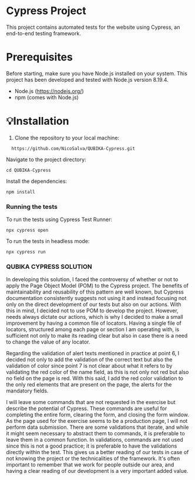 # Cypress Project

This project contains automated tests for the website using Cypress, an end-to-end testing framework.

# Prerequisites
Before starting, make sure you have Node.js installed on your system. This project has been developed and tested with Node.js version 8.19.4.

- Node.js (https://nodejs.org/)
- npm (comes with Node.js)

# 💡Installation

1. Clone the repository to your local machine:
```
  https://github.com/NicoSalva/QUBIKA-Cypress.git
```

Navigate to the project directory:
```
cd QUBIKA-Cypress
```
Install the dependencies:

```
npm install
```
### Running the tests

To run the tests using Cypress Test Runner:
```
npx cypress open
```
To run the tests in headless mode:
```
npx cypress run
```

### QUBIKA CYPRESS SOLUTION


In developing this solution, I faced the controversy of whether or not to apply the Page Object Model (POM) to the Cypress project. The benefits of maintainability and reusability of this pattern are well known, but Cypress documentation consistently suggests not using it and instead focusing not only on the direct development of our tests but also on our actions. With this in mind, I decided not to use POM to develop the project. However, needs always dictate our actions, which is why I decided to make a small improvement by having a common file of locators. Having a single file of locators, structured among each page or section I am operating with, is sufficient not only to make its reading clear but also in case there is a need to change the value of any locator.

Regarding the validation of alert texts mentioned in practice at point 6, I decided not only to add the validation of the correct text but also the validation of color since point 7 is not clear about what it refers to by validating the red color of the name field, as this is not only not red but also no field on the page is red. With this said, I add the red color validation to the only red elements that are present on the page, the alerts for the mandatory fields.

I will leave some commands that are not requested in the exercise but describe the potential of Cypress. These commands are useful for completing the entire form, clearing the form, and closing the form window. As the page used for the exercise seems to be a production page, I will not perform data submission. There are some validations that iterate, and while it might seem necessary to abstract them to commands, it is preferable to leave them in a common function. In validations, commands are not used since this is not a good practice; it is preferable to have the validations directly within the test. This gives us a better reading of our tests in case of not knowing the project or the technicalities of the framework. It's often important to remember that we work for people outside our area, and having a clear reading of our development is a very important added value.
